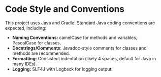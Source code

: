 # Code Style and Conventions

This project uses Java and Gradle. Standard Java coding conventions are expected, including:

*   **Naming Conventions:** camelCase for methods and variables, PascalCase for classes.
*   **Docstrings/Comments:** Javadoc-style comments for classes and methods are recommended.
*   **Formatting:** Consistent indentation (likely 4 spaces, default for Java in many IDEs).
*   **Logging:** SLF4J with Logback for logging output.